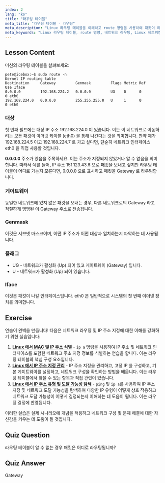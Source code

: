 ```yaml
---
index: 2
lang: "ko"
title: "라우팅 테이블"
meta_title: "라우팅 테이블 - 라우팅"
meta_description: "Linux 라우팅 테이블을 이해하고 route 명령을 사용하여 패킷이 라우팅되는 방법을 배웁니다. 네트워크 기본 사항을 위한 대상, 게이트웨이 및 인터페이스를 탐색합니다."
meta_keywords: "Linux 라우팅 테이블, route 명령, 네트워크 라우팅, Linux 네트워킹, 초보자 Linux, Linux 튜토리얼, 네트워크 가이드"
---
```


## Lesson Content

머신의 라우팅 테이블을 살펴보세요:

```plaintext
pete@icebox:~$ sudo route -n
Kernel IP routing table
Destination     Gateway         Genmask         Flags Metric Ref    Use Iface
0.0.0.0         192.168.224.2   0.0.0.0         UG    0      0        0 eth0
192.168.224.0   0.0.0.0         255.255.255.0   U     1      0        0 eth0
```

### 대상

첫 번째 필드에는 대상 IP 주소 192.168.224.0 이 있습니다. 이는 이 네트워크로 이동하려는 모든 패킷이 이더넷 케이블 (eth0) 을 통해 나간다는 것을 의미합니다. 만약 제가 192.168.224.5 이고 192.168.224.7 로 가고 싶다면, 단순히 네트워크 인터페이스 eth0 을 직접 사용할 것입니다.

**0.0.0.0** 주소가 있음을 주목하세요. 이는 주소가 지정되지 않았거나 알 수 없음을 의미합니다. 따라서 예를 들어, IP 주소 151.123.43.6 으로 패킷을 보내고 싶지만 라우팅 테이블이 어디로 가는지 모른다면, 0.0.0.0 으로 표시하고 패킷을 Gateway 로 라우팅합니다.

### 게이트웨이

동일한 네트워크에 있지 않은 패킷을 보내는 경우, 다른 네트워크로의 Gateway 라고 적절하게 명명된 이 Gateway 주소로 전송됩니다.

### Genmask

이것은 서브넷 마스크이며, 어떤 IP 주소가 어떤 대상과 일치하는지 파악하는 데 사용됩니다.

### 플래그

- UG - 네트워크가 활성화 (Up) 되어 있고 게이트웨이 (Gateway) 입니다.
- U - 네트워크가 활성화 (Up) 되어 있습니다.

### Iface

이것은 패킷이 나갈 인터페이스입니다. eth0 은 일반적으로 시스템의 첫 번째 이더넷 장치를 의미합니다.

## Exercise

연습이 완벽을 만듭니다! 다음은 네트워크 라우팅 및 IP 주소 지정에 대한 이해를 강화하기 위한 실습입니다:

1. **[Linux 에서 MAC 및 IP 주소 식별](https://labex.io/ko/labs/comptia-identify-mac-and-ip-addresses-in-linux-592731)** - `ip a` 명령을 사용하여 IP 주소 및 네트워크 인터페이스를 포함한 네트워크 주소 지정 정보를 식별하는 연습을 합니다. 이는 라우팅 테이블의 핵심 구성 요소입니다.
2. **[Linux 에서 IP 주소 지정 관리](https://labex.io/ko/labs/comptia-manage-ip-addressing-in-linux-592736)** - IP 주소 지정을 관리하고, 고정 IP 를 구성하고, 기본 게이트웨이를 설정하고, 네트워크 구성을 확인하는 방법을 배웁니다. 이는 라우팅 테이블에서 찾을 수 있는 항목과 직접 관련이 있습니다.
3. **[Linux 에서 IP 주소 유형 및 도달 가능성 탐색](https://labex.io/ko/labs/comptia-explore-ip-address-types-and-reachability-in-linux-592780)** - `ping` 및 `ip a`를 사용하여 IP 주소 지정 및 네트워크 도달 가능성을 탐색하여 다양한 IP 유형이 어떻게 상호 작용하고 네트워크 도달 가능성이 어떻게 결정되는지 이해하는 데 도움이 됩니다. 이는 라우팅 결정에 반영됩니다.

이러한 실습은 실제 시나리오에 개념을 적용하고 네트워크 구성 및 문제 해결에 대한 자신감을 키우는 데 도움이 될 것입니다.

## Quiz Question

라우팅 테이블이 알 수 없는 경우 패킷은 어디로 라우팅됩니까?

## Quiz Answer

Gateway
